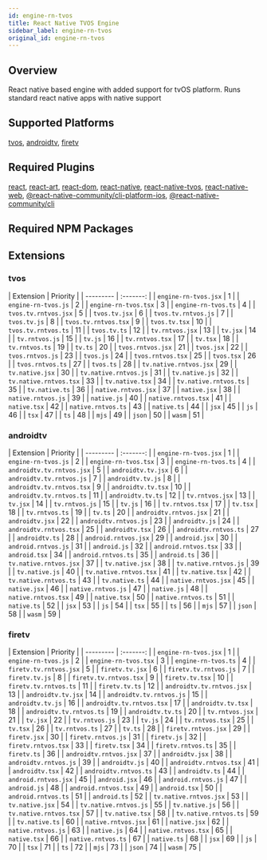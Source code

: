 ```yaml
---
id: engine-rn-tvos
title: React Native TVOS Engine
sidebar_label: engine-rn-tvos
original_id: engine-rn-tvos
---
```


<!-- <img className="header-image" src="https://renative.org/img/ic_engine.png" width="50" height="50" /> -->

<!--AUTO_GENERATED_START-->


## Overview

React native based engine with added support for tvOS platform. Runs standard react native apps with native support

## Supported Platforms

[tvos](platforms/tvos.md), [androidtv](platforms/androidtv.md), [firetv](platforms/firetv.md)

## Required Plugins

[react](../plugins/overview#react), [react-art](../plugins/overview#react-art), [react-dom](../plugins/overview#react-dom), [react-native](../plugins/overview#react-native), [react-native-tvos](../plugins/overview#react-native-tvos), [react-native-web](../plugins/overview#react-native-web), [@react-native-community/cli-platform-ios](../plugins/overview#react-native-communitycli-platform-ios), [@react-native-community/cli](../plugins/overview#react-native-communitycli)

## Required NPM Packages









## Extensions

### tvos

| Extension | Priority  |
      | --------- | :-------: |
| `engine-rn-tvos.jsx` | 1 |
| `engine-rn-tvos.js` | 2 |
| `engine-rn-tvos.tsx` | 3 |
| `engine-rn-tvos.ts` | 4 |
| `tvos.tv.rntvos.jsx` | 5 |
| `tvos.tv.jsx` | 6 |
| `tvos.tv.rntvos.js` | 7 |
| `tvos.tv.js` | 8 |
| `tvos.tv.rntvos.tsx` | 9 |
| `tvos.tv.tsx` | 10 |
| `tvos.tv.rntvos.ts` | 11 |
| `tvos.tv.ts` | 12 |
| `tv.rntvos.jsx` | 13 |
| `tv.jsx` | 14 |
| `tv.rntvos.js` | 15 |
| `tv.js` | 16 |
| `tv.rntvos.tsx` | 17 |
| `tv.tsx` | 18 |
| `tv.rntvos.ts` | 19 |
| `tv.ts` | 20 |
| `tvos.rntvos.jsx` | 21 |
| `tvos.jsx` | 22 |
| `tvos.rntvos.js` | 23 |
| `tvos.js` | 24 |
| `tvos.rntvos.tsx` | 25 |
| `tvos.tsx` | 26 |
| `tvos.rntvos.ts` | 27 |
| `tvos.ts` | 28 |
| `tv.native.rntvos.jsx` | 29 |
| `tv.native.jsx` | 30 |
| `tv.native.rntvos.js` | 31 |
| `tv.native.js` | 32 |
| `tv.native.rntvos.tsx` | 33 |
| `tv.native.tsx` | 34 |
| `tv.native.rntvos.ts` | 35 |
| `tv.native.ts` | 36 |
| `native.rntvos.jsx` | 37 |
| `native.jsx` | 38 |
| `native.rntvos.js` | 39 |
| `native.js` | 40 |
| `native.rntvos.tsx` | 41 |
| `native.tsx` | 42 |
| `native.rntvos.ts` | 43 |
| `native.ts` | 44 |
| `jsx` | 45 |
| `js` | 46 |
| `tsx` | 47 |
| `ts` | 48 |
| `mjs` | 49 |
| `json` | 50 |
| `wasm` | 51 |
### androidtv

| Extension | Priority  |
      | --------- | :-------: |
| `engine-rn-tvos.jsx` | 1 |
| `engine-rn-tvos.js` | 2 |
| `engine-rn-tvos.tsx` | 3 |
| `engine-rn-tvos.ts` | 4 |
| `androidtv.tv.rntvos.jsx` | 5 |
| `androidtv.tv.jsx` | 6 |
| `androidtv.tv.rntvos.js` | 7 |
| `androidtv.tv.js` | 8 |
| `androidtv.tv.rntvos.tsx` | 9 |
| `androidtv.tv.tsx` | 10 |
| `androidtv.tv.rntvos.ts` | 11 |
| `androidtv.tv.ts` | 12 |
| `tv.rntvos.jsx` | 13 |
| `tv.jsx` | 14 |
| `tv.rntvos.js` | 15 |
| `tv.js` | 16 |
| `tv.rntvos.tsx` | 17 |
| `tv.tsx` | 18 |
| `tv.rntvos.ts` | 19 |
| `tv.ts` | 20 |
| `androidtv.rntvos.jsx` | 21 |
| `androidtv.jsx` | 22 |
| `androidtv.rntvos.js` | 23 |
| `androidtv.js` | 24 |
| `androidtv.rntvos.tsx` | 25 |
| `androidtv.tsx` | 26 |
| `androidtv.rntvos.ts` | 27 |
| `androidtv.ts` | 28 |
| `android.rntvos.jsx` | 29 |
| `android.jsx` | 30 |
| `android.rntvos.js` | 31 |
| `android.js` | 32 |
| `android.rntvos.tsx` | 33 |
| `android.tsx` | 34 |
| `android.rntvos.ts` | 35 |
| `android.ts` | 36 |
| `tv.native.rntvos.jsx` | 37 |
| `tv.native.jsx` | 38 |
| `tv.native.rntvos.js` | 39 |
| `tv.native.js` | 40 |
| `tv.native.rntvos.tsx` | 41 |
| `tv.native.tsx` | 42 |
| `tv.native.rntvos.ts` | 43 |
| `tv.native.ts` | 44 |
| `native.rntvos.jsx` | 45 |
| `native.jsx` | 46 |
| `native.rntvos.js` | 47 |
| `native.js` | 48 |
| `native.rntvos.tsx` | 49 |
| `native.tsx` | 50 |
| `native.rntvos.ts` | 51 |
| `native.ts` | 52 |
| `jsx` | 53 |
| `js` | 54 |
| `tsx` | 55 |
| `ts` | 56 |
| `mjs` | 57 |
| `json` | 58 |
| `wasm` | 59 |
### firetv

| Extension | Priority  |
      | --------- | :-------: |
| `engine-rn-tvos.jsx` | 1 |
| `engine-rn-tvos.js` | 2 |
| `engine-rn-tvos.tsx` | 3 |
| `engine-rn-tvos.ts` | 4 |
| `firetv.tv.rntvos.jsx` | 5 |
| `firetv.tv.jsx` | 6 |
| `firetv.tv.rntvos.js` | 7 |
| `firetv.tv.js` | 8 |
| `firetv.tv.rntvos.tsx` | 9 |
| `firetv.tv.tsx` | 10 |
| `firetv.tv.rntvos.ts` | 11 |
| `firetv.tv.ts` | 12 |
| `androidtv.tv.rntvos.jsx` | 13 |
| `androidtv.tv.jsx` | 14 |
| `androidtv.tv.rntvos.js` | 15 |
| `androidtv.tv.js` | 16 |
| `androidtv.tv.rntvos.tsx` | 17 |
| `androidtv.tv.tsx` | 18 |
| `androidtv.tv.rntvos.ts` | 19 |
| `androidtv.tv.ts` | 20 |
| `tv.rntvos.jsx` | 21 |
| `tv.jsx` | 22 |
| `tv.rntvos.js` | 23 |
| `tv.js` | 24 |
| `tv.rntvos.tsx` | 25 |
| `tv.tsx` | 26 |
| `tv.rntvos.ts` | 27 |
| `tv.ts` | 28 |
| `firetv.rntvos.jsx` | 29 |
| `firetv.jsx` | 30 |
| `firetv.rntvos.js` | 31 |
| `firetv.js` | 32 |
| `firetv.rntvos.tsx` | 33 |
| `firetv.tsx` | 34 |
| `firetv.rntvos.ts` | 35 |
| `firetv.ts` | 36 |
| `androidtv.rntvos.jsx` | 37 |
| `androidtv.jsx` | 38 |
| `androidtv.rntvos.js` | 39 |
| `androidtv.js` | 40 |
| `androidtv.rntvos.tsx` | 41 |
| `androidtv.tsx` | 42 |
| `androidtv.rntvos.ts` | 43 |
| `androidtv.ts` | 44 |
| `android.rntvos.jsx` | 45 |
| `android.jsx` | 46 |
| `android.rntvos.js` | 47 |
| `android.js` | 48 |
| `android.rntvos.tsx` | 49 |
| `android.tsx` | 50 |
| `android.rntvos.ts` | 51 |
| `android.ts` | 52 |
| `tv.native.rntvos.jsx` | 53 |
| `tv.native.jsx` | 54 |
| `tv.native.rntvos.js` | 55 |
| `tv.native.js` | 56 |
| `tv.native.rntvos.tsx` | 57 |
| `tv.native.tsx` | 58 |
| `tv.native.rntvos.ts` | 59 |
| `tv.native.ts` | 60 |
| `native.rntvos.jsx` | 61 |
| `native.jsx` | 62 |
| `native.rntvos.js` | 63 |
| `native.js` | 64 |
| `native.rntvos.tsx` | 65 |
| `native.tsx` | 66 |
| `native.rntvos.ts` | 67 |
| `native.ts` | 68 |
| `jsx` | 69 |
| `js` | 70 |
| `tsx` | 71 |
| `ts` | 72 |
| `mjs` | 73 |
| `json` | 74 |
| `wasm` | 75 |



<!--AUTO_GENERATED_END-->
